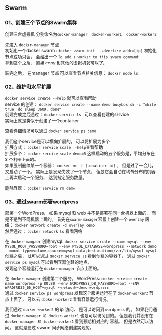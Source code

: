 ## Swarm


### <div id="class06-01">01、创建三个节点的Swarm集群</div>

创建三台虚拟机 分别命名为`docker-manager  docker-worker1  docker-worker2`                       


先进入 `docker-manager` 节点                     
初始化一个docker swarm : `docker swarm init --advertise-addr=[ip]` 初始化节点成功只会， 会给出一个 `To add a worker to this swarm command`:                 
拿到这个之后， 直接 copy 到其他的虚拟机就可以了。 

装完之后， 在manager 节点 可以查看节点相关信息： `docker node ls`



### <div id="class06-02">02、维护和水平扩展</div>
`docker service create --help` 就可以查看帮助                                  
service 的创建： `docker service create --name demo busybox sh -c "while true; do sleep 3600; done"`                                                  
创建完成之后通过： `docker service ls ` 可以查看创建的service                                   
实际上就是类似于创建了一个container                                  

查看详细情况可以通过 `docker service ps demo`                     

我们这个service是可以横向扩展的， 可以将扩展为多个                           
扩展方式： `docker service scale --help`查看帮助                     
扩展多个： `docker sercice scale demo=5` 这样启动的五个服务是，平均分布在 3 个机器上面的。                      
如果强制删除某一个容器： `docker rm -f [conatiner id]` ， 但是过了一会儿， 又启动了一个。 
实际上是发现失效了一个节点， 但是它会自动在均匀分布的机器上再次启动一个服务。 达到指定服务数量。  

删除容器： `docker service rm demo`


### <div id="class06-03">03、通过swarm部署wordpress</dvi>
部署一个WordPress， 如果 mysql 和 web 并不是部署在同一台机器上面的， 而是不是到不同机器上面的。 
首先在`swarm-manager`容器上创建一个 `overlay` 网络： `docker network create -d overlay demo`                     
然后通过： `docker network ls` 看看网络

在 `docker-mangaer` 创建mysql:  `docker service create --name mysql --env MYSQL_ROOT_PASSWORD=root --env MYSQL_DATABASE=wordpress --network demo --mount type=volume,source=mysql-data,destination=/var/lib/mysql mysql`                                
创建之后， 就可以通过 `docker service ls` 看到创建的容器了， 通过 `docker service ps mysql` 可以看到容器创建的地点。                     
发现这个容器运行在 `docker-manager` 节点上面的。


在 `docker-manager` 创建第二个服务， WordPress: `docker service create --name wordpress -p 80:80 --env WORDPRESS_DB_PASSWORD=root --ENV WPRDPRESS_DB_HOST=mysql --network=demo wordpress`                       
通过 `docker service ps wordpress` 发现这个服务运行在了 `docker-worker2` 节点上面了， 可以去 `dcoker-worker2` 看看容器运行情况。 

我们通过 `docker-worker2` 的 ip  访问， 是可以访问到 `wordpress` 的。 如果我们通过 `docker-manager 和 docker-worker1` 也是可以访问到的。 
但是我们并没有在 `docker-manager 和 docker-worker1` 看到预期相对应的 容器。 但是依然可以访问。 这就是通过 swarm 同步网络创建实现的。 




 

